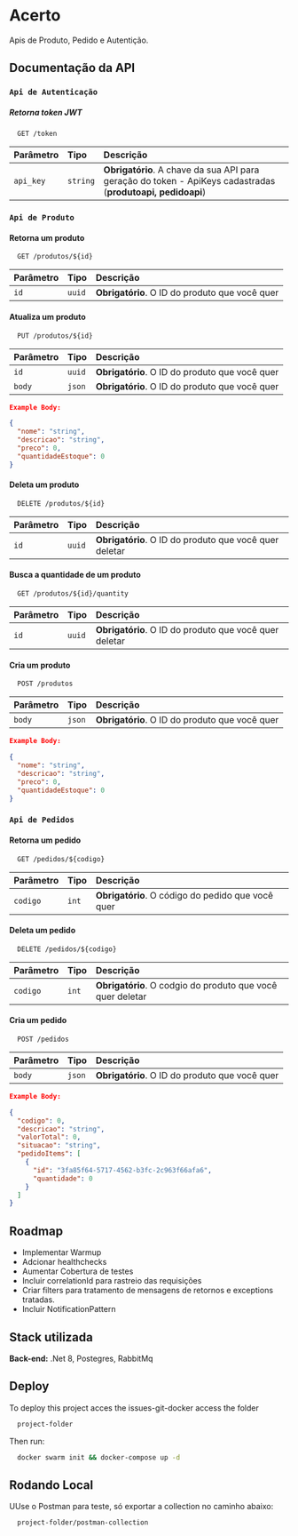 
# Acerto

Apis de Produto, Pedido e Autentição. 


## Documentação da API


### `Api de Autenticação`
##### Retorna token JWT

```http
  GET /token
```

| Parâmetro   | Tipo       | Descrição                           |
| :---------- | :--------- | :---------------------------------- |
| `api_key` | `string` | **Obrigatório**. A chave da sua API para geração do token - ApiKeys cadastradas (**produtoapi, pedidoapi**) |

### `Api de Produto`
#### Retorna um produto

```http
  GET /produtos/${id}
```

| Parâmetro   | Tipo       | Descrição                                   |
| :---------- | :--------- | :------------------------------------------ |
| `id`      | `uuid` | **Obrigatório**. O ID do produto que você quer |

#### Atualiza um produto

```http
  PUT /produtos/${id}
```

| Parâmetro   | Tipo       | Descrição                                   |
| :---------- | :--------- | :------------------------------------------ |
| `id`      | `uuid` | **Obrigatório**. O ID do produto que você quer |
|   `body`   | `json` | **Obrigatório**. O ID do produto que você quer |

```JSON
Example Body:

{
  "nome": "string",
  "descricao": "string",
  "preco": 0,
  "quantidadeEstoque": 0
}
```
#### Deleta um produto

```http
  DELETE /produtos/${id}
```

| Parâmetro   | Tipo       | Descrição                                   |
| :---------- | :--------- | :------------------------------------------ |
| `id`      | `uuid` | **Obrigatório**. O ID do produto que você quer deletar |

#### Busca a quantidade de um produto

```http
  GET /produtos/${id}/quantity
```

| Parâmetro   | Tipo       | Descrição                                   |
| :---------- | :--------- | :------------------------------------------ |
| `id`      | `uuid` | **Obrigatório**. O ID do produto que você quer deletar |

#### Cria um produto
```http
  POST /produtos
```

| Parâmetro   | Tipo       | Descrição                                   |
| :---------- | :--------- | :------------------------------------------ |
|   `body`   | `json` | **Obrigatório**. O ID do produto que você quer |

```JSON
Example Body:

{
  "nome": "string",
  "descricao": "string",
  "preco": 0,
  "quantidadeEstoque": 0
}
```

### `Api de Pedidos`
#### Retorna um pedido

```http
  GET /pedidos/${codigo}
```

| Parâmetro   | Tipo       | Descrição                                   |
| :---------- | :--------- | :------------------------------------------ |
| `codigo`      | `int` | **Obrigatório**. O código do pedido que você quer |

#### Deleta um pedido

```http
  DELETE /pedidos/${codigo}
```

| Parâmetro   | Tipo       | Descrição                                   |
| :---------- | :--------- | :------------------------------------------ |
| `codigo`      | `int` | **Obrigatório**. O codgio do produto que você quer deletar |

#### Cria um pedido
```http
  POST /pedidos
```

| Parâmetro   | Tipo       | Descrição                                   |
| :---------- | :--------- | :------------------------------------------ |
|   `body`   | `json` | **Obrigatório**. O ID do produto que você quer |

```JSON
Example Body:

{
  "codigo": 0,
  "descricao": "string",
  "valorTotal": 0,
  "situacao": "string",
  "pedidoItems": [
    {
      "id": "3fa85f64-5717-4562-b3fc-2c963f66afa6",
      "quantidade": 0
    }
  ]
}
```

## Roadmap

- Implementar Warmup
- Adcionar healthchecks 
- Aumentar Cobertura de testes
- Incluir correlationId para rastreio das requisições
- Criar filters para tratamento de mensagens de retornos e exceptions tratadas.
- Incluir NotificationPattern

## Stack utilizada

**Back-end:** .Net 8, Postegres, RabbitMq

## Deploy

To deploy this project acces the issues-git-docker access the folder 

```bash
  project-folder
```
Then run:

```bash
  docker swarm init && docker-compose up -d
```

## Rodando Local
UUse o Postman para teste, só exportar a collection no caminho abaixo:

```bash
  project-folder/postman-collection
```